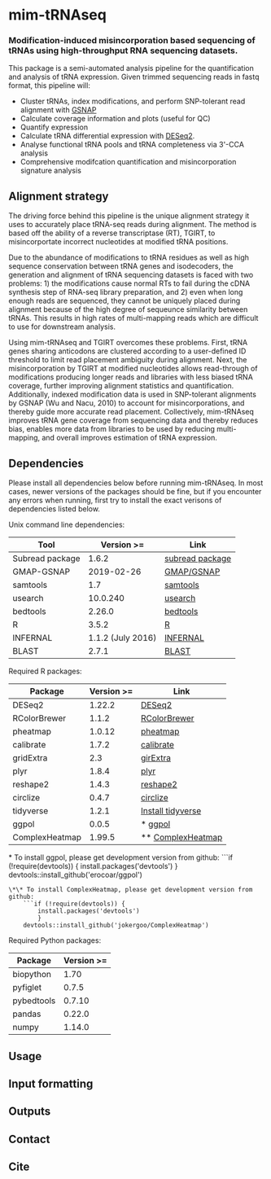 # mim-tRNAseq
### Modification-induced misincorporation based sequencing of tRNAs using high-throughput RNA sequencing datasets.

This package is a semi-automated analysis pipeline for the quantification and analysis of tRNA expression. Given trimmed sequencing reads in fastq format, this pipeline will:
* Cluster tRNAs, index modifications, and perform SNP-tolerant read alignment with [GSNAP](http://research-pub.gene.com/gmap/)
* Calculate coverage information and plots (useful for QC)
* Quantify expression
* Calculate tRNA differential expression with [DESeq2](https://bioconductor.org/packages/release/bioc/html/DESeq2.html).
* Analyse functional tRNA pools and tRNA completeness via 3'-CCA analysis
* Comprehensive modifcation quantification and misincorporation signature analysis

## Alignment strategy

The driving force behind this pipeline is the unique alignment strategy it uses to accurately place tRNA-seq reads during alignment. The method is based off the ability of a reverse transcriptase (RT), TGIRT, to misincorportate incorrect nucleotides at modified tRNA positions. 

Due to the abundance of modifications to tRNA residues as well as high sequence conservation between tRNA genes and isodecoders, the generation and alignment of tRNA sequencing datasets is faced with two problems: 1) the modifications cause normal RTs to fail during the cDNA synthesis step of RNA-seq library preparation, and 2) even when long enough reads are sequenced, they cannot be uniquely placed during alignment because of the high degree of sequeunce similarity between tRNAs. This results in high rates of multi-mapping reads which are difficult to use for downstream analysis.

Using mim-tRNAseq and TGIRT overcomes these problems. First, tRNA genes sharing anticodons are clustered according to a user-defined ID threshold to limit read placement ambiguity during alignment. Next, the misincorporation by TGIRT at modified nucleotides allows read-through of modifications producing longer reads and libraries with less biased tRNA coverage, further improving alignment statistics and quantification. Additionally, indexed modification data is used in SNP-tolerant alignments by GSNAP (Wu and Nacu, 2010) to account for misincorporations, and thereby guide more accurate read placement. Collectively, mim-tRNAseq improves tRNA gene coverage from sequencing data and thereby reduces bias, enables more data from libraries to be used by reducing multi-mapping, and overall improves estimation of tRNA expression.

## Dependencies

Please install all dependencies below before running mim-tRNAseq. In most cases, newer versions of the packages should be fine, but if you encounter any errors when running, first try to install the exact verisons of dependencies listed below.

Unix command line dependencies:

Tool | Version >= | Link
-----|------------|-----
Subread package | 1.6.2 | [subread package](http://subread.sourceforge.net/)
GMAP-GSNAP | 2019-02-26 | [GMAP/GSNAP](http://research-pub.gene.com/gmap/)
samtools | 1.7 | [samtools](http://www.htslib.org/)
usearch | 10.0.240 | [usearch](https://www.drive5.com/usearch/)
bedtools | 2.26.0 | [bedtools](https://bedtools.readthedocs.io/en/latest/content/installation.html)
R | 3.5.2 | [R](https://www.r-project.org/)
INFERNAL | 1.1.2 (July 2016) | [INFERNAL](http://eddylab.org/infernal/)
BLAST | 2.7.1 | [BLAST](https://blast.ncbi.nlm.nih.gov/Blast.cgi?CMD=Web&PAGE_TYPE=BlastDocs&DOC_TYPE=Download)

Required R packages:

Package | Version >= | Link
--------|------------|-----
DESeq2 | 1.22.2 | [DESeq2](https://bioconductor.org/packages/release/bioc/html/DESeq2.html)
RColorBrewer | 1.1.2 | [RColorBrewer](https://www.rdocumentation.org/packages/RColorBrewer/versions/1.1-2)
pheatmap | 1.0.12 | [pheatmap](https://www.rdocumentation.org/packages/pheatmap/versions/1.0.12)
calibrate | 1.7.2 | [calibrate](https://cran.r-project.org/web/packages/calibrate/index.html)
gridExtra | 2.3 | [girExtra](https://cran.r-project.org/web/packages/gridExtra/index.html)
plyr | 1.8.4 | [plyr](https://www.rdocumentation.org/packages/plyr/versions/1.8.4)
reshape2 | 1.4.3 | [reshape2](https://cran.r-project.org/web/packages/reshape2/index.html)
circlize | 0.4.7 | [circlize](https://cran.r-project.org/web/packages/circlize/index.html)
tidyverse | 1.2.1 | [Install tidyverse](https://www.tidyverse.org/packages/)
ggpol | 0.0.5 | * [ggpol](https://github.com/erocoar/ggpol)
ComplexHeatmap | 1.99.5 | ** [ComplexHeatmap](https://github.com/jokergoo/ComplexHeatmap)

\* To install ggpol, please get development version from github:
	```if (!require(devtools)) {
		install.packages('devtools')
        }
    devtools::install_github('erocoar/ggpol')
```
\*\* To install ComplexHeatmap, please get development version from github:
	```if (!require(devtools)) {
		install.packages('devtools')
        }
    devtools::install_github('jokergoo/ComplexHeatmap')	
```

Required Python packages:

Package | Version >=
--------|---------
biopython | 1.70
pyfiglet | 0.7.5
pybedtools | 0.7.10
pandas | 0.22.0
numpy | 1.14.0
 
## Usage

## Input formatting

## Outputs

## Contact



## Cite

## 
